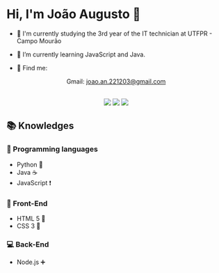 # Hi, I'm João Augusto 👋
  
- 📐 I'm currently studying the 3rd year of the IT technician at UTFPR - Campo Mourão

- 🌱 I’m currently learning JavaScript and Java.

- 🔎 Find me:

<div align="center">
 Gmail: <a href = "mailto:joao.an.221203@gmail.com">joao.an.221203@gmail.com </a>
 <br>
 </br>

  [<img src="https://img.shields.io/badge/linkedin-%230077B5.svg?&style=for-the-badge&logo=linkedin&logoColor=white" />](https://www.linkedin.com/in/joão-do-nascimento-a97b28185/) 
  [<img src = "https://img.shields.io/badge/instagram-%23E4405F.svg?&style=for-the-badge&logo=instagram&logoColor=white">](https://www.instagram.com/joaoan22/) 
  [<img src = "https://img.shields.io/badge/facebook-%231877F2.svg?&style=for-the-badge&logo=facebook&logoColor=white">](https://www.facebook.com/joaoaugusto.nascimento.77/)
</div>

## 📚 Knowledges

### 🧩 Programming languages

 - Python 🐍
 - Java ☕
 - JavaScript ❗

### 📰 Front-End
 - HTML 5 📄
 - CSS 3 🎨

### 💻 Back-End
 - Node.js ➕